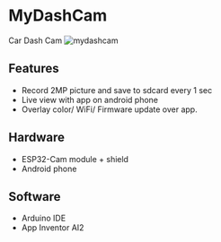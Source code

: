 # MyDashCam
Car Dash Cam
![mydashcam](https://github.com/VaAndCob/MyDashCam/blob/main/picture/screenshot1.jpg)
## Features
- Record 2MP picture and save to sdcard every 1 sec
- Live view with app on android phone
- Overlay color/ WiFi/ Firmware update over app.

## Hardware
- ESP32-Cam module + shield
- Android phone

## Software
- Arduino IDE
- App Inventor AI2
